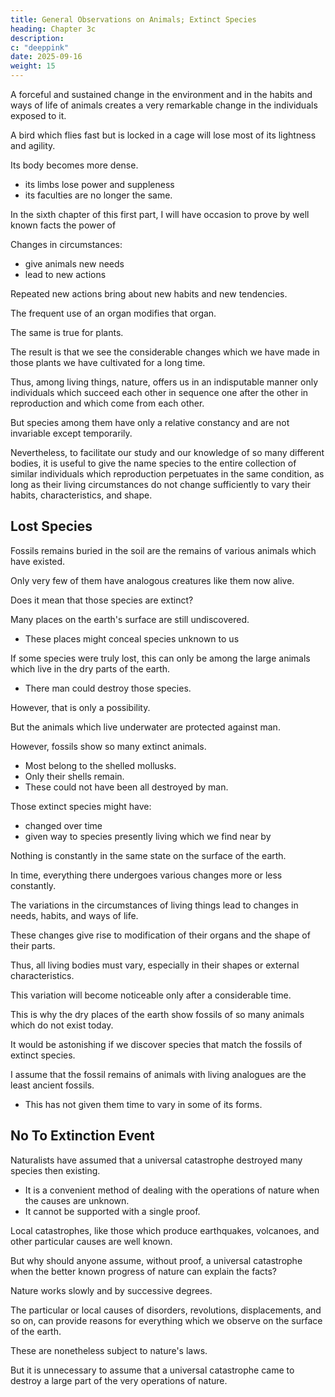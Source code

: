 ```yaml
---
title: General Observations on Animals; Extinct Species
heading: Chapter 3c
description: 
c: "deeppink"
date: 2025-09-16
weight: 15
---
```



A forceful and sustained change in the environment and in the habits and ways of life of animals creates a very remarkable change in the individuals exposed to it.

 <!-- works to bring about, after a suitable length of time, a  -->

A bird which flies fast but is locked in a cage will lose most of its lightness and agility. 

Its body becomes more dense.
- its limbs lose power and suppleness
- its faculties are no longer the same. 

<!-- The animal which lives freely in the plains where it habitually runs quickly and the bird which meets its needs as it continually crosses huge expanses in the air, when caged up, one in the compartments of a menagerie or in our stables, the other in our cages or in our poultry yards, there undergo over time significant influences, especially after a sequence of reproductive cycles in a condition which makes them acquire new habits.

In that new location, the first  -->

<!-- The second becomes heavy, hardly knows how to fly any more, and acquires more flesh in all its parts. -->

In the sixth chapter of this first part, I will have occasion to prove by well known facts the power of 


Changes in circumstances:
- give animals new needs
- lead to new actions

Repeated new actions bring about new habits and new tendencies.

The frequent use of an organ modifies that organ.

<!-- , whether by making it stronger, developing and enlarging it, or by making it more feeble, diminishing and weakening it, and even making it disappear. -->

The same is true for plants.

<!-- In the case of plants, we will see the same thing concerning the effects of new circumstances on their manner of living and on the condition of their parts.  -->

The result is that we see the considerable changes which we have made in those plants we have cultivated for a long time.

Thus, among living things, nature, offers us in an indisputable manner only individuals which succeed each other in sequence one after the other in reproduction and which come from each other.

But species among them have only a relative constancy and are not invariable except temporarily.

Nevertheless, to facilitate our study and our knowledge of so many different bodies, it is useful to give the name species to the entire collection of similar individuals which reproduction perpetuates in the same condition, as long as their living circumstances do not change sufficiently to vary their habits, characteristics, and shape.


## Lost Species

<!-- There is still for me the issue of knowing if the means which nature adopted to assure the conservation of species or races has been so inadequate that entire races have now been wiped out or lost. -->

Fossils remains buried in the soil are the remains of various animals which have existed. 

Only very few of them have analogous creatures like them now alive.

Does it mean that those species are extinct?

  <!-- the species which we find in the fossil state and for which there is no living individual exactly similar known to us does not exist any more in nature?  -->

Many places on the earth's surface are still undiscovered.
- These places might conceal species unknown to us

 <!-- into which we have not gone, so many others which people capable of making observations have not crossed except casually, and still so many others, like the different parts of the sea bottom, where we have few means for identifying the animals which live there, that these different places could well . -->

If some species were truly lost, this can only be among the large animals which live in the dry parts of the earth.
- There man could destroy those species.

<!-- all the individuals of some species which he did not wish to preserve or to reduce to domesticity. Hence arises the possibility that the animals of Cuvier's genera palaeotherium, anoplotherium, megalonix, megatherium, mastodon and some other species of genera already known exist no longer in nature.  -->

However, that is only a possibility.

But the animals which live underwater are protected against man.

<!-- Their reproductive rate is so large and the means which they have to save themselves from his pursuits or traps are such that there is no evidence that he can destroy the entire species of any of these animals.

Thus, it is only the large terrestrial animals which can be exposed to destruction of their species at the hand of man. Such an event could have taken place. 

But its reality has not yet been completely proved. -->

However, fossils show so many extinct animals.

  <!-- who have existed there is a very large number belonging to animals for whom totally similar living analogues are unknown.  -->

- Most belong to the shelled mollusks.
- Only their shells remain.
- These could not have been all destroyed by man.

<!-- If a number of these fossil shells reveal differences which do not permit us, according to accepted opinions, to regard them as analogous to neighbouring species which we know about, surely it must follow that these shells belong to species truly lost? 

Why, moreover, would they be lost, since man could not have brought about their destruction?  -->

Those extinct species might have:
- changed over time
- given way to species presently living which we find near by

<!--  the fossil individuals in question belong to species still existing but which 
 The considerations which follow and our observations in the course of this work will make this assumption highly probable. -->

Nothing is constantly in the same state on the surface of the earth.

In time, everything there undergoes various changes more or less constantly. 

<!-- High places are continuously eroded by the alternating actions of the sun, rain, and still other causes. Everything detached from there is drawn away toward places lower down. The beds of streams, rivers, even the seas vary in their shape, depth, and imperceptibly move. 

Everything on the earth's surface changes its position, shape, nature, and aspect. -->
<!-- , and even the climates of the earth's various regions are not any more stable. -->

The variations in the circumstances of living things lead to changes in needs, habits, and ways of life.

These changes give rise to modification of their organs and the shape of their parts.

Thus, all living bodies must vary, especially in their shapes or external characteristics.

This variation will become noticeable only after a considerable time.

<!-- Thus, it is not astonishing if, among the numerous fossils which we find in  -->

This is why the dry places of the earth show fossils of so many animals which do not exist today. 

 <!-- which existed in previous times, there are found so few whose living analogues we recognize. -->

It would be astonishing if we discover species that match the fossils of extinct species. 

 <!-- us it is to encounter among these numerous fossil remains of bodies once living some still having living analogues we do know about.  -->

<!-- This fact, which our fossil collections confirm, should lead us to -->

I assume that the fossil remains of animals with living analogues are the least ancient fossils.
- This has not given them time to vary in some of its forms.

<!-- Naturalists who have not perceived the changes which most animals experience with the passage of time, wishing to explain the facts relevant to the observed fossils, as well as to the known revolutions in different places on the surface of the earth,  -->


## No To Extinction Event

Naturalists have assumed that a universal catastrophe destroyed many species then existing.
- It is a convenient method of dealing with the operations of nature when the causes are unknown. 
- It cannot be supported with a single proof.

<!-- with one's embarrassment when one wants to explain

one been unable to grasp has no foundation except in the imagination which created it. 
 -->

Local catastrophes, like those which produce earthquakes, volcanoes, and other particular causes are well known.

 <!-- and it is possible to observe the disorder which they bring about in the places which have experienced them. -->

But why should anyone assume, without proof, a universal catastrophe when the better known progress of nature can explain the facts?

 <!-- which we observe in all its parts? -->

Nature works slowly and by successive degrees.

The particular or local causes of disorders, revolutions, displacements, and so on, can provide reasons for everything which we observe on the surface of the earth.

These are nonetheless subject to nature's laws.

But it is unnecessary to assume that a universal catastrophe came to destroy a large part of the very operations of nature.
